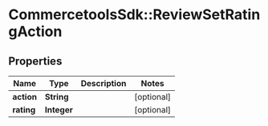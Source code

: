 # CommercetoolsSdk::ReviewSetRatingAction

## Properties
Name | Type | Description | Notes
------------ | ------------- | ------------- | -------------
**action** | **String** |  | [optional] 
**rating** | **Integer** |  | [optional] 

